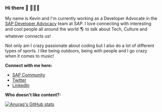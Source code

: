 ### Hi there 👋 👨🏻‍💻

My name is Kevin and I'm currently working as a Developer Advocate in the [SAP Developer Advocacy](https://developers.sap.com/) team at SAP.
I love connecting with interesting and cool people all around the world 🌎 to talk about Tech, Culture and whatever connects us!

Not only am I crazy passionate about coding but I also do a lot of different types of sports. I like being outdoors, being with people and I go crazy when it comes to music!

**Connect with me here:**

- [SAP Community](https://people.sap.com/kevin.muessig) 
- [Twitter](https://twitter.com/kevinmuessig)
- [LinkedIn](https://www.linkedin.com/in/kevinmuessig/)

**Who doesn't like content?:**

[![Anurag's GitHub stats](https://github-readme-stats.vercel.app/api?username=KevinMuessig&count_private=true&show_icons=true&theme=bear)](https://github.com/anuraghazra/github-readme-stats)
